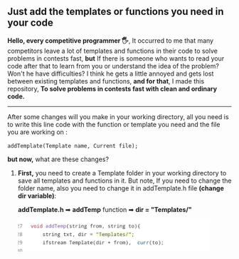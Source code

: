 ## Just add the templates or functions you need in your code

**Hello, every competitive programmer 🖐**, It occurred to me that many competitors leave a lot of templates and functions in their code to solve problems in contests fast, **but** If there is someone who wants to read your code after that to learn from you or understand the idea of the problem?  Won't he have difficulties?
I think he gets a little annoyed and gets lost between existing templates and functions, **and for that**, I made this repository, **To solve problems in contests fast with clean and ordinary code.**

----

After some changes will you make in your working  directory, all you need is to write this line code with the function or template you need and the file you are working on : 

    addTemplate(Template name, Current file);

**but now,** what are these changes?

1. **First,** you need to create a Template folder in your working directory to save all templates and functions in it.
But note, If you need to change the folder name, also you need to change it in addTemplate.h file **(change dir variable)**:

    **addTemplate.h** ➡ **addTemp** function ➡ **dir = "Templates/"**
    
    <img src="images/changeDir.jpeg"  width="430"/>  
